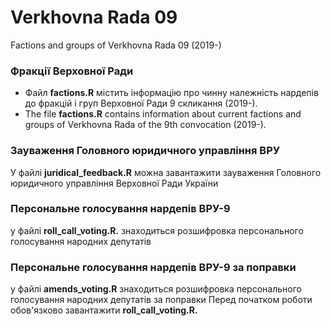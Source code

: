 # Verkhovna Rada 09
Factions and groups of Verkhovna Rada 09 (2019-)

### Фракції Верховної Ради
- Файл **factions.R** містить інформацію про чинну належність нардепів до фракцій і груп Верховної Ради 9 скликання (2019-).
- The file **factions.R** contains information about current factions and groups of Verkhovna Rada of the 9th convocation (2019-).

### Зауваження Головного юридичного управління ВРУ
У файлі **juridical_feedback.R** можна завантажити зауваження Головного юридичного управління Верховної Ради України

### Персональне голосування нардепів ВРУ-9
у файлі **roll_call_voting.R.** знаходиться розшифровка персонального голосування народних депутатів

### Персональне голосування нардепів ВРУ-9 за поправки
у файлі **amends_voting.R** знаходиться розшифровка персонального голосування народних депутатів за поправки
Перед початком роботи обов'язково завантажити **roll_call_voting.R.**
